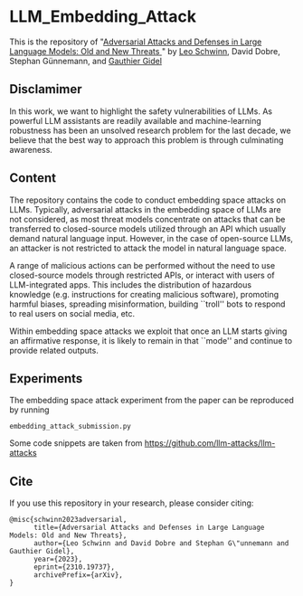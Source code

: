 # LLM_Embedding_Attack

This is the repository of "[Adversarial Attacks and Defenses in Large Language Models: Old and New Threats
](https://arxiv.org/abs/2310.19737)" by [Leo Schwinn](https://schwinnl.github.io/), David Dobre, Stephan Günnemann, and [Gauthier Gidel](https://gauthiergidel.github.io/)

## Disclamimer 

In this work, we want to highlight the safety vulnerabilities of LLMs. As powerful LLM assistants are readily available and machine-learning robustness has been an unsolved research problem for the last decade, we believe that the best way to approach this problem is through culminating awareness. 

## Content

The repository contains the code to conduct embedding space attacks on LLMs. 
Typically, adversarial attacks in the embedding space of LLMs are not considered, as most threat models concentrate on attacks that can be transferred to closed-source models utilized through an API which usually demand natural language input. However, in the case of open-source LLMs, an attacker is not restricted to attack the model in natural language space. 

A range of malicious actions can be performed without the need to use closed-source models through restricted APIs, or interact with users of LLM-integrated apps. This includes the distribution of hazardous knowledge (e.g. instructions for creating malicious software), promoting harmful biases, spreading misinformation, building ``troll'' bots to respond to real users on social media, etc. 

Within embedding space attacks we exploit that once an LLM starts giving an affirmative response, it is likely to remain in that ``mode'' and continue to provide related outputs.

## Experiments

The embedding space attack experiment from the paper can be reproduced by running 
```
embedding_attack_submission.py
```

Some code snippets are taken from https://github.com/llm-attacks/llm-attacks

## Cite

If you use this repository in your research, please consider citing:

```	
@misc{schwinn2023adversarial,
      title={Adversarial Attacks and Defenses in Large Language Models: Old and New Threats}, 
      author={Leo Schwinn and David Dobre and Stephan G\"unnemann and Gauthier Gidel},
      year={2023},
      eprint={2310.19737},
      archivePrefix={arXiv},
}
```
